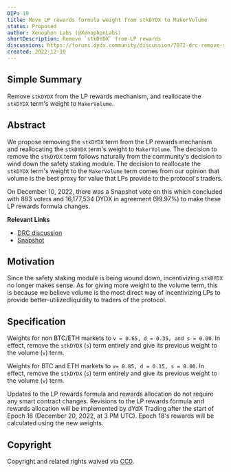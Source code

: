 ```yaml
---
DIP: 19
title: Move LP rewards formula weight from stkDYDX to MakerVolume
status: Proposed
author: Xenophon Labs (@XenophonLabs)
shortDescription: Remove `stkDYDX` from LP rewards
discussions: https://forums.dydx.community/discussion/7872-drc-remove-stkdydx-from-lp-rewards-formulas
created: 2022-12-10
---
```


## Simple Summary

Remove `stkDYDX` from the LP rewards mechanism, and reallocate the `stkDYDX` term's weight to `MakerVolume`.

## Abstract

We propose removing the `stkDYDX` term from the LP rewards mechanism and reallocating the `stkDYDX` term's weight to `MakerVolume`. The decision to remove the `stkDYDX` term follows naturally from the community's decision to wind down the safety staking module. The decision to reallocate the `stkDYDX` term's weight to the `MakerVolume` term comes from our opinion that volume is the best proxy for value that LPs provide to the protocol's traders.

On December 10, 2022, there was a Snapshot vote on this which concluded with 883 voters and 16,177,534 DYDX in agreement (99.97%) to make these LP rewards formula changes.

**Relevant Links**
* [DRC discussion](https://forums.dydx.community/discussion/7872-drc-remove-stkdydx-from-lp-rewards-formulas)
* [Snapshot](https://snapshot.org/#/dydxgov.eth/proposal/0xa81ef2ab284b27338fcb96da592d2b1900fc121eccc445e52597c9208491afa1)

## Motivation
Since the safety staking module is being wound down, incentivizing `stkDYDX` no longer makes sense. As for giving more weight to the volume term, this is because we believe volume is the most direct way of incentivizing LPs to provide better-utilizedliquidity to traders of the protocol.


## Specification

Weights for non BTC/ETH markets to `v = 0.65, d = 0.35, and s = 0.00`. In effect, remove the `stkDYDX` (`s`) term entirely and give its previous weight to the volume (`v`) term.

Weights for BTC and ETH markets to `v= 0.85, d = 0.15, s = 0.00`. In effect, remove the `stkDYDX` (`s`) term entirely and give its previous weight to the volume (`v`) term.

Updates to the LP rewards formula and rewards allocation do not require any smart contract changes. Revisions to the LP rewards formula and rewards allocation will be implemented by dYdX Trading after the start of Epoch 18 (December 20, 2022, at 3 PM UTC). Epoch 18's rewards will be calculated using the new weights.


## Copyright

Copyright and related rights waived via [CC0](https://creativecommons.org/publicdomain/zero/1.0/).